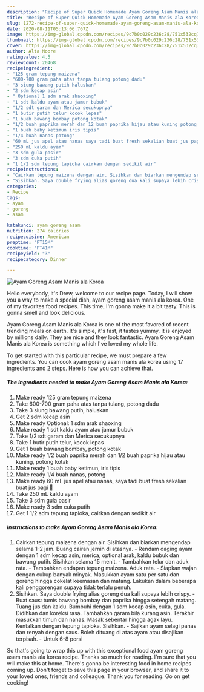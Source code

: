 ```yaml
---
description: "Recipe of Super Quick Homemade Ayam Goreng Asam Manis ala Korea"
title: "Recipe of Super Quick Homemade Ayam Goreng Asam Manis ala Korea"
slug: 1272-recipe-of-super-quick-homemade-ayam-goreng-asam-manis-ala-korea
date: 2020-08-11T05:13:06.767Z
image: https://img-global.cpcdn.com/recipes/9c7b0c029c236c28/751x532cq70/ayam-goreng-asam-manis-ala-korea-foto-resep-utama.jpg
thumbnail: https://img-global.cpcdn.com/recipes/9c7b0c029c236c28/751x532cq70/ayam-goreng-asam-manis-ala-korea-foto-resep-utama.jpg
cover: https://img-global.cpcdn.com/recipes/9c7b0c029c236c28/751x532cq70/ayam-goreng-asam-manis-ala-korea-foto-resep-utama.jpg
author: Alta Moore
ratingvalue: 4.5
reviewcount: 20468
recipeingredient:
- "125 gram tepung maizena"
- "600-700 gram paha atas tanpa tulang potong dadu"
- "3 siung bawang putih haluskan"
- "2 sdm kecap asin"
- " Optional 1 sdm arak shaoxing"
- "1 sdt kaldu ayam atau jamur bubuk"
- "1/2 sdt garam dan Merica secukupnya"
- "1 butir putih telur kocok lepas"
- "1 buah bawang bombay potong kotak"
- "1/2 buah paprika merah dan 12 buah paprika hijau atau kuning potong kotak"
- "1 buah baby ketimun iris tipis"
- "1/4 buah nanas potong"
- "60 mL jus apel atau nanas saya tadi buat fresh sekalian buat jus pagi "
- "250 mL kaldu ayam"
- "3 sdm gula pasir"
- "3 sdm cuka putih"
- "1 1/2 sdm tepung tapioka cairkan dengan sedikit air"
recipeinstructions:
- "Cairkan tepung maizena dengan air. Sisihkan dan biarkan mengendap selama 1-2 jam. Buang cairan jernih di atasnya. Rendam daging ayam dengan 1 sdm kecap asin, merica, optional arak, kaldu bubuk dan bawang putih. Sisihkan selama 15 menit. Tambahkan telur dan aduk rata. Tambahkan endapan tepung maizena. Aduk rata. Siapkan wajan dengan cukup banyak minyak. Masukkan ayam satu per satu dan goreng hingga cokelat keemasan dan matang. Lakukan dalam beberapa kali penggorengan supaya tidak terlalu penuh."
- "Sisihkan. Saya double frying alias goreng dua kali supaya lebih crispy. Buat saus: tumis bawang bombay dan paprika hingga setengah matang. Tuang jus dan kaldu. Bumbuhi dengan 1 sdm kecap asin, cuka, gula. Didihkan dan koreksi rasa. Tambahkan garam bila kurang asin. Terakhir masukkan timun dan nanas. Masak sebentar hingga agak layu. Kentalkan dengan tepung tapioka. Sisihkan. Sajikan ayam selagi panas dan renyah dengan saus. Boleh dituang di atas ayam atau disajikan terpisah. Untuk 6-8 porsi"
categories:
- Recipe
tags:
- ayam
- goreng
- asam

katakunci: ayam goreng asam 
nutrition: 274 calories
recipecuisine: American
preptime: "PT15M"
cooktime: "PT41M"
recipeyield: "3"
recipecategory: Dinner

---
```



![Ayam Goreng Asam Manis ala Korea](https://img-global.cpcdn.com/recipes/9c7b0c029c236c28/751x532cq70/ayam-goreng-asam-manis-ala-korea-foto-resep-utama.jpg)

Hello everybody, it's Drew, welcome to our recipe page. Today, I will show you a way to make a special dish, ayam goreng asam manis ala korea. One of my favorites food recipes. This time, I'm gonna make it a bit tasty. This is gonna smell and look delicious.

Ayam Goreng Asam Manis ala Korea is one of the most favored of recent trending meals on earth. It's simple, it's fast, it tastes yummy. It is enjoyed by millions daily. They are nice and they look fantastic. Ayam Goreng Asam Manis ala Korea is something which I've loved my whole life.




To get started with this particular recipe, we must prepare a few ingredients. You can cook ayam goreng asam manis ala korea using 17 ingredients and 2 steps. Here is how you can achieve that.

<!--inarticleads1-->

##### The ingredients needed to make Ayam Goreng Asam Manis ala Korea:

1. Make ready 125 gram tepung maizena
1. Take 600-700 gram paha atas tanpa tulang, potong dadu
1. Take 3 siung bawang putih, haluskan
1. Get 2 sdm kecap asin
1. Make ready  Optional: 1 sdm arak shaoxing
1. Make ready 1 sdt kaldu ayam atau jamur bubuk
1. Take 1/2 sdt garam dan Merica secukupnya
1. Take 1 butir putih telur, kocok lepas
1. Get 1 buah bawang bombay, potong kotak
1. Make ready 1/2 buah paprika merah dan 1/2 buah paprika hijau atau kuning, potong kotak
1. Make ready 1 buah baby ketimun, iris tipis
1. Make ready 1/4 buah nanas, potong
1. Make ready 60 mL jus apel atau nanas, saya tadi buat fresh sekalian buat jus pagi 🙂
1. Take 250 mL kaldu ayam
1. Take 3 sdm gula pasir
1. Make ready 3 sdm cuka putih
1. Get 1 1/2 sdm tepung tapioka, cairkan dengan sedikit air




<!--inarticleads2-->

##### Instructions to make Ayam Goreng Asam Manis ala Korea:

1. Cairkan tepung maizena dengan air. Sisihkan dan biarkan mengendap selama 1-2 jam. Buang cairan jernih di atasnya. - Rendam daging ayam dengan 1 sdm kecap asin, merica, optional arak, kaldu bubuk dan bawang putih. Sisihkan selama 15 menit. - Tambahkan telur dan aduk rata. - Tambahkan endapan tepung maizena. Aduk rata. - Siapkan wajan dengan cukup banyak minyak. Masukkan ayam satu per satu dan goreng hingga cokelat keemasan dan matang. Lakukan dalam beberapa kali penggorengan supaya tidak terlalu penuh.
1. Sisihkan. Saya double frying alias goreng dua kali supaya lebih crispy. - Buat saus: tumis bawang bombay dan paprika hingga setengah matang. Tuang jus dan kaldu. Bumbuhi dengan 1 sdm kecap asin, cuka, gula. Didihkan dan koreksi rasa. Tambahkan garam bila kurang asin. Terakhir masukkan timun dan nanas. Masak sebentar hingga agak layu. Kentalkan dengan tepung tapioka. Sisihkan. - Sajikan ayam selagi panas dan renyah dengan saus. Boleh dituang di atas ayam atau disajikan terpisah. - Untuk 6-8 porsi




So that's going to wrap this up with this exceptional food ayam goreng asam manis ala korea recipe. Thanks so much for reading. I'm sure that you will make this at home. There's gonna be interesting food in home recipes coming up. Don't forget to save this page in your browser, and share it to your loved ones, friends and colleague. Thank you for reading. Go on get cooking!
